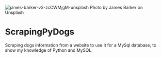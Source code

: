 ![james-barker-v3-zcCWMjgM-unsplash](https://user-images.githubusercontent.com/61615072/130869144-886b678e-69f1-4a89-aea1-c777d9003a76.jpg)
Photo by James Barker on Unsplash

# ScrapingPyDogs
Scraping dogs information from a website to use it for a MySql database, to show my knowledge of Python and MySQL.
